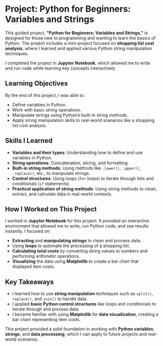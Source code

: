 # Project: Python for Beginners: Variables and Strings

This guided project, **"Python for Beginners: Variables and Strings,"** is designed for those new to programming and wanting to learn the basics of Python. The project includes a mini-project focused on **shopping list cost analysis**, where I learned and applied various Python string manipulation techniques. 

I completed the project in **Jupyter Notebook**, which allowed me to write and run code while learning key concepts interactively.

## Learning Objectives
By the end of this project, I was able to:

- Define variables in Python.
- Work with basic string operations.
- Manipulate strings using Python’s built-in string methods.
- Apply string manipulation skills to real-world scenarios like a shopping list cost analysis.

## Skills I Learned
- **Variables and their types**: Understanding how to define and use variables in Python.
- **String operations**: Concatenation, slicing, and formatting.
- **Built-in string methods**: Using methods like `.lower()`, `.upper()`, `.replace()`, etc., to manipulate strings.
- **Control structures**: Using loops (`for` loops) to iterate through lists and conditionals (`if` statements).
- **Practical application of string methods**: Using string methods to clean, extract, and calculate data in real-world contexts.

## How I Worked on This Project
I worked in **Jupyter Notebook** for this project. It provided an interactive environment that allowed me to write, run Python code, and see results instantly. I focused on:
- **Extracting** and **manipulating strings** to clean and process data.
- Using **loops** to automate the processing of a shopping list.
- **Calculating total costs** by converting string values to numbers and performing arithmetic operations.
- **Visualizing** the data using **Matplotlib** to create a bar chart that displayed item costs.

## Key Takeaways
- I learned how to use **string manipulation** techniques such as `split()`, `replace()`, and `join()` to handle data.
- I applied **basic Python control structures** like loops and conditionals to iterate through and process data.
- I became familiar with using **Matplotlib** for **data visualization**, creating a bar chart representing item costs.

This project provided a solid foundation in working with **Python variables**, **strings**, and **data processing**, which I can apply to future projects and real-world scenarios.
